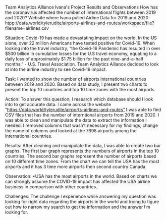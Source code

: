 Team Analytics Alliance
Ivana's Project Results and Observations
How has the coronavirus affected the number of international flights between 2019 and 2020?
Website where Ivana pulled Airline Data for 2019 and 2020: htpp://data.world/tylerudite/airports-airlines-and-routes/workspace/file?filename=airlines.csv 

Situation:
Covid-19 has made a devastating impact on the world. In the US alone, over 22 million Americans have tested positive for Covid-19. When looking into the travel industry, “the Covid-19 Pandemic has resulted in over $500 billion in cumulative losses for the U.S travel economy, equating to a daily loss of approximately $1.75 billion for the past nine-and-a-half months.” - U.S. Travel Association. Team Analytics Alliance decided to look at into the airline industry to see Covid-19 impact.

Task:
I wanted to show the number of airports international countries between 2019 and 2020. Based on data study, I present two charts to present the top 10 countries and top 10 time zones with the most airports.

Action:
To answer this question, I research which database should I look into to get accurate data. I came across the website “https://data.world/tylerudite/airports-airlines-and-routes” I was able to find CSV files that has the number of interntional airports from 2019 and 2020. I was able to clean and manipulate the data to extract the information I needed. I removed columns that wasn’t necessary for my findings, change the name of columns and looked at the 7698 airports among the international countries.

Results:
After cleaning and manipulate the data, I was able to create two bar graphs. The first bar graph represents the numbers of airports in the top 10 countries. 
The second bar graphs represent the number of airports based on 10 different time zones. From the chart we can tell the USA has the most airports and it has 3 time more airports then second country Canada.

Observation:
•USA has the most airports in the world. Based on charts we can strongly assume the COVID-19 impact has affected the USA airline business in comparison with other countries.

Challenges:
The challenge I experience while answering my question was looking for right data regarding the airports in the world and trying to figure out how to narrow my search to get the information and the answer I’m looking for.
